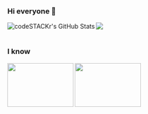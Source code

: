 
### Hi everyone 👋
<img align="left" alt="codeSTACKr's GitHub Stats" src="https://github-readme-stats.vercel.app/api?username=SaurFort&show_icons=true&hide_border=true&count_private=true&theme=tokyonight" />
<img src="https://github-readme-stats.vercel.app/api/top-langs/?username=SaurFort&theme=tokyonight&hide_border=true" /><br/><br/>


### I know
<img align="left" width="150" height="100" src="https://learn.handigital-formation.com/app/uploads/2022/04/java_logo_640.jpeg" />
<img width="150" height="100" src="https://dyma.fr/assets/technos/htmlcss-logo-title.svg" />
